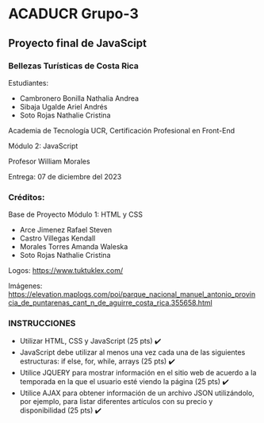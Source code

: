 # ACADUCR Grupo-3
## Proyecto final de JavaScipt
### Bellezas Turísticas de Costa Rica

Estudiantes:
* Cambronero Bonilla Nathalia Andrea
* Sibaja Ugalde Ariel Andrés
* Soto Rojas Nathalie Cristina

Academia de Tecnología UCR, Certificación Profesional en Front-End

Módulo 2: JavaScript

Profesor William Morales

Entrega: 07 de diciembre del 2023

### Créditos:
Base de Proyecto Módulo 1: HTML y CSS
- Arce Jimenez Rafael Steven
- Castro Villegas Kendall
- Morales Torres Amanda Waleska
- Soto Rojas Nathalie Cristina

Logos:
https://www.tuktuklex.com/

Imágenes:
https://elevation.maplogs.com/poi/parque_nacional_manuel_antonio_provincia_de_puntarenas_cant_n_de_aguirre_costa_rica.355658.html

### INSTRUCCIONES
- Utilizar HTML, CSS y JavaScript (25 pts) ✔️
- JavaScript debe utilizar al menos una vez cada una de las siguientes estructuras: if else, for, while, arrays (25 pts) ✔️
- Utilice JQUERY para mostrar información en el sitio web de acuerdo a la temporada en la que el usuario esté viendo la página (25 pts) ✔️
- Utilice AJAX para obtener información de un archivo JSON utilizándolo, por ejemplo, para listar diferentes artículos con su precio y disponibilidad (25 pts) ✔️
